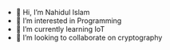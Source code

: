 - 👋 Hi, I’m Nahidul Islam
- 👀 I’m interested in Programming
- 🌱 I’m currently learning IoT 
- 💞️ I’m looking to collaborate on cryptography


